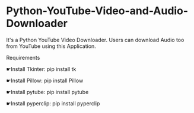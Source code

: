 # Python-YouTube-Video-and-Audio-Downloader
It's a Python YouTube Video Downloader. Users can download Audio too from YouTube using this Application.


Requirements

☛Install Tkinter: pip install tk

☛Install Pillow: pip install Pillow

☛Install pytube: pip install pytube

☛Install pyperclip: pip install pyperclip
